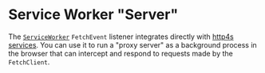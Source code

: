# Service Worker "Server"

The [`ServiceWorker`](https://www.javadoc.io/doc/org.http4s/http4s-dom_sjs1_2.13/latest/org/http4s/dom/ServiceWorker$.html) `FetchEvent` listener integrates directly with [http4s services](https://http4s.org/v0.23/service/). You can use it to run a "proxy server" as a background process in the browser that can intercept and respond to requests made by the `FetchClient`.
